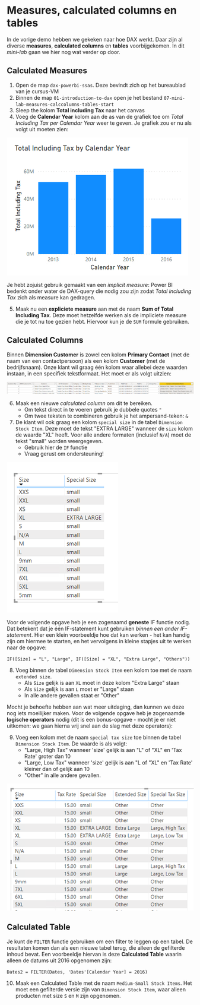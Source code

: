 # Measures, calculated columns en tables

In de vorige demo hebben we gekeken naar hoe DAX werkt. Daar zijn al diverse **measures**, **calculated columns** en **tables** voorbijgekomen. In dit *mini-lab* gaan we hier nog wat verder op door.

## Calculated Measures

1. Open de map `dax-powerbi-ssas`. Deze bevindt zich op het bureaublad van je cursus-VM
2. Binnen de map `01-introduction-to-dax` open je het bestand `07-mini-lab-measures-calccolumns-tables-start`
3. Sleep the kolom **Total including Tax** naar het canvas
4. Voeg de **Calendar Year** kolom aan de as van de grafiek toe om *Total Including Tax per Calendar Year* weer te geven. Je grafiek zou er nu als volgt uit moeten zien:

![Total Including Tax by Calendar Year](img/01-total-including-tax-by-calendar-year.png)

Je hebt zojuist gebruik gemaakt van een *implicit measure*: Power BI bedenkt onder water de DAX-query die nodig zou zijn zodat *Total including Tax* zich als measure kan gedragen.

5. Maak nu een **expliciete measure** aan met de naam **Sum of Total Including Tax**. Deze moet hetzelfde werken als de impliciete measure die je tot nu toe gezien hebt. Hiervoor kun je de `SUM` formule gebruiken.

## Calculated Columns

Binnen **Dimension Customer** is zowel een kolom **Primary Contact** (met de naam van een contactpersoon) als een kolom **Customer** (met de bedrijfsnaam). Onze klant wil graag één kolom waar allebei deze waarden instaan, in een specifiek tekstformaat. Het moet er als volgt uitzien:

![Contact and customer name example](img/02-contact-customer-name-example.png)

6. Maak een nieuwe *calculated column* om dit te bereiken.
   * Om tekst direct in te voeren gebruik je dubbele quotes `"`
   * Om twee teksten te combineren gebruik je het ampersand-teken: `&`
7. De klant wil ook graag een kolom `special size` in de tabel `Dimension Stock Item`. Deze moet de tekst "EXTRA LARGE" wanneer de `size` kolom de waarde "XL" heeft. Voor alle andere formaten (inclusief `N/A`) moet de tekst "small" worden weergegeven.
   * Gebruik hier de `IF` functie
   * Vraag gerust om ondersteuning!

![Example of the special size column](img/03-special-size-column.png)

Voor de volgende opgave heb je een zogenaamd **geneste** IF functie nodig. Dat betekent dat je één IF-statement kunt gebruiken *binnen een ander IF-statement*. Hier een klein voorbeeldje hoe dat kan werken - het kan handig zijn om hiermee te starten, en het vervolgens in kleine stapjes uit te werken naar de opgave:

```dax
IF([Size] = "L", "Large", IF([Size] = "XL", "Extra Large", "Others"))
```

8. Voeg binnen de tabel `Dimension Stock Item` een kolom toe met de naam `extended size`.
   * Als `Size` gelijk is aan `XL` moet in deze kolom "Extra Large" staan
   * Als `Size` gelijk is aan `L` moet er "Large" staan
   * In alle andere gevallen staat er "Other"

Mocht je behoefte hebben aan wat meer uitdaging, dan kunnen we deze nog iets moeilijker maken. Voor de volgende opgave heb je zogenaamde **logische operators** nodig (dit is een bonus-opgave - mocht je er niet uitkomen: we gaan hierna vrij snel aan de slag met deze operators):

9. Voeg een kolom met de naam `special tax size` toe binnen de tabel `Dimension Stock Item`. De waarde is als volgt:
   * "Large, High Tax" wanneer 'size' gelijk is aan "L" of "XL" en 'Tax Rate' groter dan 10
   * "Large, Low Tax" wanneer 'size' gelijk is aan "L of "XL" en 'Tax Rate' kleiner dan of gelijk aan 10
   * "Other" in alle andere gevallen.

![Extra columns](img/04-extracolumns.png)

## Calculated Table

Je kunt de `FILTER` functie gebruiken om een filter te leggen op een tabel. De resultaten komen dan als een nieuwe tabel terug, die alleen de gefilterde inhoud bevat. Een voorbeeldje hiervan is deze **Calculated Table** waarin alleen de datums uit 2016 opgenomen zijn:

```dax
Dates2 = FILTER(Dates, 'Dates'[Calendar Year] = 2016)
```

10. Maak een Calculated Table met de naam `Medium-Small Stock Items`. Het moet een gefilterde versie zijn van `Dimension Stock Item`, waar alleen producten met size `S` en `M` zijn opgenomen.
